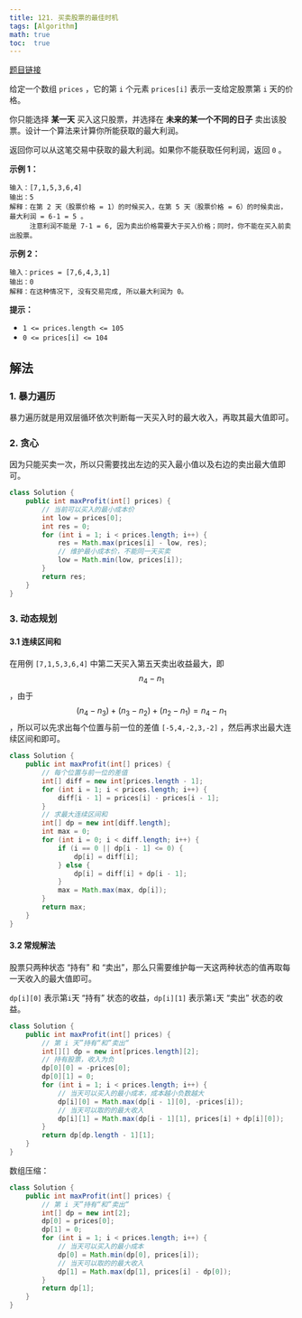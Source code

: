 ```yaml
---
title: 121. 买卖股票的最佳时机
tags: [Algorithm]
math: true
toc:  true
---
```


[题目链接](https://leetcode.cn/problems/best-time-to-buy-and-sell-stock/)

给定一个数组 `prices` ，它的第 `i` 个元素 `prices[i]` 表示一支给定股票第 `i` 天的价格。

你只能选择 **某一天** 买入这只股票，并选择在 **未来的某一个不同的日子** 卖出该股票。设计一个算法来计算你所能获取的最大利润。

返回你可以从这笔交易中获取的最大利润。如果你不能获取任何利润，返回 `0` 。

**示例 1：**

```
输入：[7,1,5,3,6,4]
输出：5
解释：在第 2 天（股票价格 = 1）的时候买入，在第 5 天（股票价格 = 6）的时候卖出，最大利润 = 6-1 = 5 。
     注意利润不能是 7-1 = 6, 因为卖出价格需要大于买入价格；同时，你不能在买入前卖出股票。
```

**示例 2：**

```
输入：prices = [7,6,4,3,1]
输出：0
解释：在这种情况下, 没有交易完成, 所以最大利润为 0。
```

**提示：**

- `1 <= prices.length <= 105`
- `0 <= prices[i] <= 104`

## 解法

### 1. 暴力遍历

暴力遍历就是用双层循环依次判断每一天买入时的最大收入，再取其最大值即可。

### 2. 贪心

因为只能买卖一次，所以只需要找出左边的买入最小值以及右边的卖出最大值即可。

```java
class Solution {
    public int maxProfit(int[] prices) {
        // 当前可以买入的最小成本价
        int low = prices[0];
        int res = 0;
        for (int i = 1; i < prices.length; i++) {
            res = Math.max(prices[i] - low, res);
            // 维护最小成本价，不能同一天买卖
            low = Math.min(low, prices[i]);
        }
        return res;
    }
}
```

### 3. 动态规划

#### 3.1 连续区间和

在用例 `[7,1,5,3,6,4]` 中第二天买入第五天卖出收益最大，即 $$n_4 - n_1$$，由于 $$(n_4 - n_3) + (n_3 - n_2) + (n_2 - n_1) = n_4 - n_1$$，所以可以先求出每个位置与前一位的差值 `[-5,4,-2,3,-2]` ，然后再求出最大连续区间和即可。

```java
class Solution {
    public int maxProfit(int[] prices) {
        // 每个位置与前一位的差值
        int[] diff = new int[prices.length - 1];
        for (int i = 1; i < prices.length; i++) {
            diff[i - 1] = prices[i] - prices[i - 1];
        }
        // 求最大连续区间和
        int[] dp = new int[diff.length];
        int max = 0;
        for (int i = 0; i < diff.length; i++) {
            if (i == 0 || dp[i - 1] <= 0) {
                dp[i] = diff[i];
            } else {
                dp[i] = diff[i] + dp[i - 1];
            }
            max = Math.max(max, dp[i]);
        }
        return max;
    }
}
```

#### 3.2 常规解法

股票只两种状态 “持有” 和 “卖出”，那么只需要维护每一天这两种状态的值再取每一天收入的最大值即可。

`dp[i][0]` 表示第`i`天 “持有” 状态的收益，`dp[i][1]` 表示第`i`天 “卖出” 状态的收益。

```java
class Solution {
    public int maxProfit(int[] prices) {
        // 第 i 天”持有“和”卖出“
        int[][] dp = new int[prices.length][2];
        // 持有股票，收入为负
        dp[0][0] = -prices[0];
        dp[0][1] = 0;
        for (int i = 1; i < prices.length; i++) {
            // 当天可以买入的最小成本，成本越小负数越大
            dp[i][0] = Math.max(dp[i - 1][0], -prices[i]);
            // 当天可以取的的最大收入
            dp[i][1] = Math.max(dp[i - 1][1], prices[i] + dp[i][0]);
        }
        return dp[dp.length - 1][1];
    }
}
```

数组压缩：

```java
class Solution {
    public int maxProfit(int[] prices) {
        // 第 i 天”持有“和”卖出“
        int[] dp = new int[2];
        dp[0] = prices[0];
        dp[1] = 0;
        for (int i = 1; i < prices.length; i++) {
            // 当天可以买入的最小成本
            dp[0] = Math.min(dp[0], prices[i]);
            // 当天可以取的的最大收入
            dp[1] = Math.max(dp[1], prices[i] - dp[0]);
        }
        return dp[1];
    }
}
```

